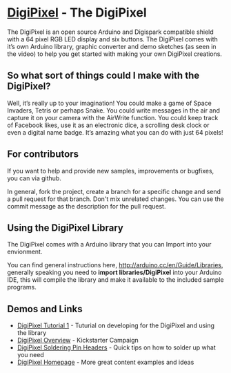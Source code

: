 # [DigiPixel](http://http://www.bradsprojects.com/the-digipixel/) - The DigiPixel

The DigiPixel is an open source Arduino and Digispark compatible shield with a 64 pixel RGB LED display and six buttons. The DigiPixel comes with it’s own Arduino library, graphic converter and demo sketches (as seen in the video) to help you get started with making your own DigiPixel creations.

## So what sort of things could I make with the DigiPixel?

Well, it’s really up to your imagination! You could make a game of Space Invaders, Tetris or perhaps Snake. You could write messages in the air and capture it on your camera with the AirWrite function. You could keep track of Facebook likes, use it as an electronic dice, a scrolling desk clock or even a digital name badge. It’s amazing what you can do with just 64 pixels!

## For contributors

If you want to help and provide new samples, improvements or bugfixes, you can via github.

In general, fork the project, create a branch for a specific change and send a
pull request for that branch. Don't mix unrelated changes. You can use the commit
message as the description for the pull request.

## Using the DigiPixel Library

The DigiPixel comes with a Arduino library that you can Import into your envionment.

You can find general instructions here, http://arduino.cc/en/Guide/Libraries, generally speaking
you need to **import libraries/DigiPixel** into your Arduino IDE, this will compile the library and make it available to the 
included sample programs.

## Demos and Links

- [DigiPixel Tutorial 1](https://www.youtube.com/watch?v=7tXd0fOJ6ZE) - Tuturial on developing for the DigiPixel and using the library 
- [DigiPixel Overview](https://www.youtube.com/watch?v=uRcAhQN7U3M) - Kickstarter Campaign 
- [DigiPixel Soldering Pin Headers](https://www.youtube.com/watch?v=tFNU0J-1DcY) - Quick tips on how to solder up what you need
- [DigiPixel Homepage](http://http://www.bradsprojects.com/the-digipixel/) - More great content examples and ideas


